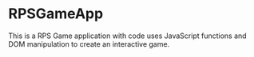 # RPSGameApp
This is a RPS Game application with code uses JavaScript functions and DOM manipulation to create an interactive game.

